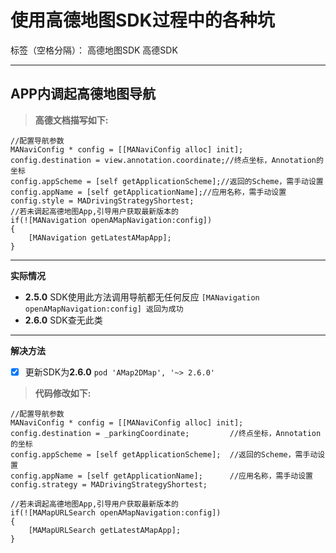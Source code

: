 # 使用高德地图SDK过程中的各种坑

标签（空格分隔）： 高德地图SDK 高德SDK 

---

## APP内调起高德地图导航 ##


> **高德文档描写如下:**


```
//配置导航参数
MANaviConfig * config = [[MANaviConfig alloc] init];
config.destination = view.annotation.coordinate;//终点坐标，Annotation的坐标
config.appScheme = [self getApplicationScheme];//返回的Scheme，需手动设置
config.appName = [self getApplicationName];//应用名称，需手动设置
config.style = MADrivingStrategyShortest;
//若未调起高德地图App,引导用户获取最新版本的
if(![MANavigation openAMapNavigation:config])
{
    [MANavigation getLatestAMapApp];
}
```
----------
**实际情况**

 -  **2.5.0** SDK使用此方法调用导航都无任何反应 `[MANavigation openAMapNavigation:config] 返回为成功`
 - **2.6.0** SDK查无此类
 ---

**解决方法**

- [x] 更新SDK为**2.6.0** `pod 'AMap2DMap', '~> 2.6.0'`

> **代码修改如下:**

```
//配置导航参数
MANaviConfig * config = [[MANaviConfig alloc] init];
config.destination = _parkingCoordinate;         //终点坐标，Annotation的坐标    
config.appScheme = [self getApplicationScheme];  //返回的Scheme，需手动设置
config.appName = [self getApplicationName];      //应用名称，需手动设置
config.strategy = MADrivingStrategyShortest;

//若未调起高德地图App,引导用户获取最新版本的
if(![MAMapURLSearch openAMapNavigation:config])
{
    [MAMapURLSearch getLatestAMapApp];
}
```